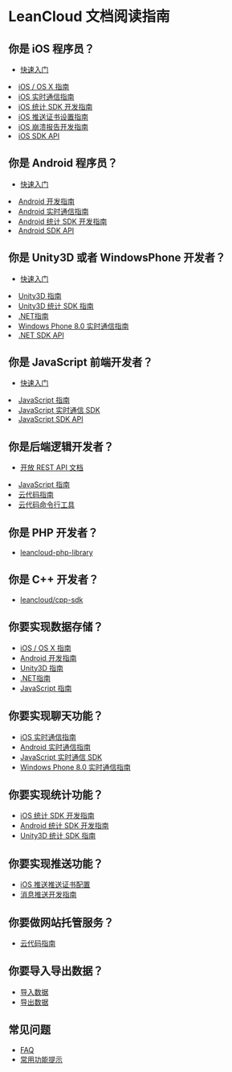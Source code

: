 # LeanCloud 文档阅读指南

## 你是 iOS 程序员？

* [快速入门](https://leancloud.cn/start.html)
<li><a href="ios_os_x_guide.html">iOS / OS X 指南</a></li>
<li><a href="ios_realtime.html">iOS 实时通信指南</a></li>
<li><a href="ios_statistics.html">iOS 统计 SDK 开发指南</a></li>
<li><a href="ios_push_cert.html">iOS 推送证书设置指南</a></li>
<li><a href="ios_crashreporting_guide.html">iOS 崩溃报告开发指南</a></li>
<li><a href="api/iOS/index.html" target="_blank">iOS SDK API</a></li>

## 你是 Android 程序员？

* [快速入门](https://leancloud.cn/start.html)
<li><a href="android_guide.html">Android 开发指南</a></li>
<li><a href="android_realtime.html">Android 实时通信指南</a></li>
<li><a href="android_statistics.html">Android 统计 SDK 开发指南</a></li>
<li><a href="api/android/doc/index.html" target="_blank">Android SDK API</a></li>

## 你是 Unity3D 或者 WindowsPhone 开发者？

* [快速入门](https://leancloud.cn/start.html)
<li><a href="unity_guide.html">Unity3D 指南</a></li>
<li><a href="unity_statistics.html">Unity3D 统计 SDK 指南</a></li>
<li><a href="dotnet_guide.html">.NET指南</a></li>
<li><a href="dotnet_realtime.html">Windows Phone 8.0 实时通信指南</a></li>
<li><a href="api/wp/Help/index.html">.NET SDK API</a>

## 你是 JavaScript 前端开发者？

* [快速入门](https://leancloud.cn/start.html)
<li><a href="js_guide.html">JavaScript 指南</a></li>
<li><a href="https://github.com/leancloud/realtime-messaging-jssdk">JavaScript 实时通信 SDK</a></li>
<li><a href="api/javascript/index.html" target="_blank">JavaScript SDK API</a></li>

## 你是后端逻辑开发者？

* [开放 REST API 文档](./rest_api.html)
<li><a href="js_guide.html">JavaScript 指南</a></li>
<li><a href="cloud_code_guide.html">云代码指南</a></li>
<li><a href="cloud_code_commandline.html">云代码命令行工具</a></li>

## 你是 PHP 开发者？

* [leancloud-php-library](https://github.com/killme2008/leancloud-php-library)

## 你是 C++ 开发者？

* [leancloud/cpp-sdk](https://github.com/leancloud/cpp-sdk)

## 你要实现数据存储？

<ul>
<li><a href="ios_os_x_guide.html">iOS / OS X 指南</a></li>
<li><a href="android_guide.html">Android 开发指南</a></li>
<li><a href="unity_guide.html">Unity3D 指南</a></li>
<li><a href="dotnet_guide.html">.NET指南</a></li>
<li><a href="js_guide.html">JavaScript 指南</a></li>
</ul>

## 你要实现聊天功能？

<ul>
<li><a href="ios_realtime.html">iOS 实时通信指南</a></li>
<li><a href="android_realtime.html">Android 实时通信指南</a></li>
<li><a href="https://github.com/leancloud/realtime-messaging-jssdk">JavaScript 实时通信 SDK</a></li>
<li><a href="dotnet_realtime.html">Windows Phone 8.0 实时通信指南</a></li>
</ul>

## 你要实现统计功能？

<ul>
<li><a href="ios_statistics.html">iOS 统计 SDK 开发指南</a></li>
<li><a href="android_statistics.html">Android 统计 SDK 开发指南</a></li>
<li><a href="unity_statistics.html">Unity3D 统计 SDK 指南</a></li>
</ul>

## 你要实现推送功能？

<ul>
<li><a href="ios_push_cert.html">iOS 推送推送证书配置</a></li>
 <li><a href="push_guide.html">消息推送开发指南</a></li>
 </ul>


## 你要做网站托管服务？

<ul>
<li><a href="cloud_code_guide.html#web-hosting">云代码指南</a></li>
 </ul>
 
## 你要导入导出数据？

<ul>
<li><a href="./data_security.html#导入数据">导入数据</a></li>
<li><a href="./data_security.html#导出数据">导出数据</a></li>
 </ul>

## 常见问题

* [FAQ](./faq.html)
* [常用功能提示](./tool_tips.html)
